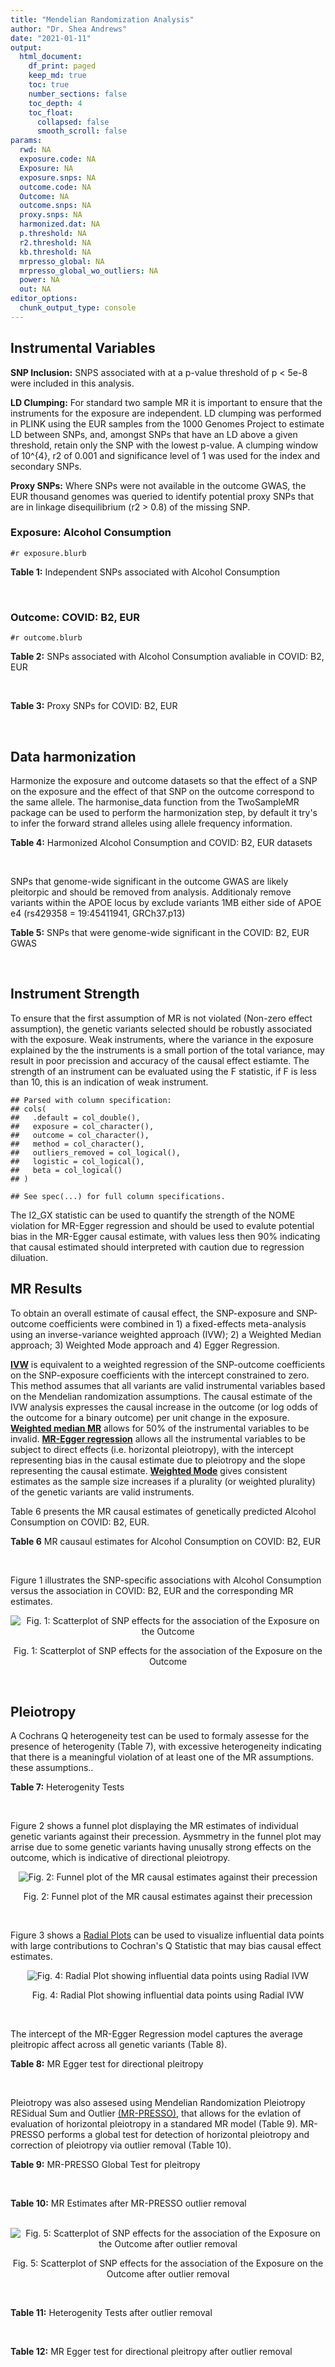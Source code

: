 ```yaml
---
title: "Mendelian Randomization Analysis"
author: "Dr. Shea Andrews"
date: "2021-01-11"
output:
  html_document:
    df_print: paged
    keep_md: true
    toc: true
    number_sections: false
    toc_depth: 4
    toc_float:
      collapsed: false
      smooth_scroll: false
params:
  rwd: NA
  exposure.code: NA
  Exposure: NA
  exposure.snps: NA
  outcome.code: NA
  Outcome: NA
  outcome.snps: NA
  proxy.snps: NA
  harmonized.dat: NA
  p.threshold: NA
  r2.threshold: NA
  kb.threshold: NA
  mrpresso_global: NA
  mrpresso_global_wo_outliers: NA
  power: NA
  out: NA
editor_options:
  chunk_output_type: console
---
```







## Instrumental Variables
**SNP Inclusion:** SNPS associated with at a p-value threshold of p < 5e-8 were included in this analysis.
<br>

**LD Clumping:** For standard two sample MR it is important to ensure that the instruments for the exposure are independent. LD clumping was performed in PLINK using the EUR samples from the 1000 Genomes Project to estimate LD between SNPs, and, amongst SNPs that have an LD above a given threshold, retain only the SNP with the lowest p-value. A clumping window of 10^{4}, r2 of 0.001 and significance level of 1 was used for the index and secondary SNPs.
<br>

**Proxy SNPs:** Where SNPs were not available in the outcome GWAS, the EUR thousand genomes was queried to identify potential proxy SNPs that are in linkage disequilibrium (r2 > 0.8) of the missing SNP.
<br>

### Exposure: Alcohol Consumption
`#r exposure.blurb`
<br>

**Table 1:** Independent SNPs associated with Alcohol Consumption
<div data-pagedtable="false">
  <script data-pagedtable-source type="application/json">
{"columns":[{"label":["SNP"],"name":[1],"type":["chr"],"align":["left"]},{"label":["CHROM"],"name":[2],"type":["dbl"],"align":["right"]},{"label":["POS"],"name":[3],"type":["dbl"],"align":["right"]},{"label":["REF"],"name":[4],"type":["chr"],"align":["left"]},{"label":["ALT"],"name":[5],"type":["chr"],"align":["left"]},{"label":["AF"],"name":[6],"type":["dbl"],"align":["right"]},{"label":["BETA"],"name":[7],"type":["dbl"],"align":["right"]},{"label":["SE"],"name":[8],"type":["dbl"],"align":["right"]},{"label":["Z"],"name":[9],"type":["dbl"],"align":["right"]},{"label":["P"],"name":[10],"type":["dbl"],"align":["right"]},{"label":["N"],"name":[11],"type":["dbl"],"align":["right"]},{"label":["TRAIT"],"name":[12],"type":["chr"],"align":["left"]}],"data":[{"1":"rs10753661","2":"1","3":"165119792","4":"G","5":"A","6":"0.7020","7":"-0.0113","8":"0.00209","9":"-5.406699","10":"4.24e-08","11":"537349","12":"drnkwk"},{"1":"rs28680958","2":"1","3":"173848808","4":"G","5":"A","6":"0.2300","7":"-0.0136","8":"0.00237","9":"-5.738397","10":"9.78e-09","11":"537349","12":"drnkwk"},{"1":"rs1260326","2":"2","3":"27730940","4":"T","5":"C","6":"0.5950","7":"0.0233","8":"0.00196","9":"11.887755","10":"3.33e-33","11":"537349","12":"drnkwk"},{"1":"rs62135521","2":"2","3":"44296002","4":"G","5":"T","6":"0.0378","7":"-0.0272","8":"0.00470","9":"-5.787234","10":"9.91e-09","11":"537349","12":"drnkwk"},{"1":"rs528301","2":"2","3":"45154908","4":"G","5":"A","6":"0.6050","7":"0.0156","8":"0.00195","9":"8.000000","10":"1.25e-15","11":"537349","12":"drnkwk"},{"1":"rs6739804","2":"2","3":"63269604","4":"T","5":"C","6":"0.6600","7":"-0.0129","8":"0.00208","9":"-6.201923","10":"4.72e-10","11":"537349","12":"drnkwk"},{"1":"rs4233567","2":"2","3":"144272376","4":"C","5":"T","6":"0.3400","7":"-0.0130","8":"0.00208","9":"-6.250000","10":"3.83e-10","11":"537349","12":"drnkwk"},{"1":"rs28732378","2":"3","3":"85403892","4":"A","5":"G","6":"0.7290","7":"-0.0163","8":"0.00217","9":"-7.511521","10":"2.24e-14","11":"537349","12":"drnkwk"},{"1":"rs28712821","2":"4","3":"39413780","4":"G","5":"A","6":"0.5940","7":"0.0284","8":"0.00199","9":"14.271357","10":"1.10e-46","11":"537349","12":"drnkwk"},{"1":"rs16854020","2":"4","3":"42117559","4":"G","5":"A","6":"0.1270","7":"0.0180","8":"0.00289","9":"6.228374","10":"4.82e-10","11":"537349","12":"drnkwk"},{"1":"rs1229984","2":"4","3":"100239319","4":"T","5":"C","6":"0.9530","7":"0.2090","8":"0.00673","9":"31.054978","10":"1.60e-203","11":"537349","12":"drnkwk"},{"1":"rs78234152","2":"4","3":"100279889","4":"G","5":"A","6":"0.0986","7":"0.0275","8":"0.00306","9":"8.986928","10":"2.18e-19","11":"537349","12":"drnkwk"},{"1":"rs13107325","2":"4","3":"103188709","4":"C","5":"T","6":"0.0654","7":"-0.0369","8":"0.00395","9":"-9.341772","10":"1.23e-20","11":"537349","12":"drnkwk"},{"1":"rs331939","2":"4","3":"143654889","4":"G","5":"A","6":"0.3390","7":"-0.0118","8":"0.00202","9":"-5.841584","10":"4.50e-09","11":"537349","12":"drnkwk"},{"1":"rs4916723","2":"5","3":"87854395","4":"A","5":"C","6":"0.4040","7":"-0.0115","8":"0.00199","9":"-5.778894","10":"8.07e-09","11":"537349","12":"drnkwk"},{"1":"rs55872084","2":"5","3":"155902003","4":"G","5":"T","6":"0.2180","7":"0.0129","8":"0.00228","9":"5.657895","10":"1.98e-08","11":"537349","12":"drnkwk"},{"1":"rs10085696","2":"7","3":"69783020","4":"A","5":"G","6":"0.2010","7":"-0.0160","8":"0.00249","9":"-6.425703","10":"1.24e-10","11":"537349","12":"drnkwk"},{"1":"rs2299409","2":"7","3":"103812171","4":"G","5":"A","6":"0.4930","7":"-0.0104","8":"0.00192","9":"-5.416667","10":"4.80e-08","11":"537349","12":"drnkwk"},{"1":"rs6951574","2":"7","3":"153489744","4":"T","5":"C","6":"0.4590","7":"0.0135","8":"0.00205","9":"6.585366","10":"4.44e-11","11":"537349","12":"drnkwk"},{"1":"rs28601761","2":"8","3":"126500031","4":"C","5":"G","6":"0.4050","7":"0.0116","8":"0.00201","9":"5.771144","10":"7.60e-09","11":"537349","12":"drnkwk"},{"1":"rs55932213","2":"9","3":"108755622","4":"A","5":"G","6":"0.7010","7":"0.0129","8":"0.00230","9":"5.608696","10":"1.80e-08","11":"537349","12":"drnkwk"},{"1":"rs2049045","2":"11","3":"27694241","4":"G","5":"C","6":"0.1890","7":"-0.0137","8":"0.00251","9":"-5.458167","10":"3.97e-08","11":"537349","12":"drnkwk"},{"1":"rs4752999","2":"11","3":"47428565","4":"C","5":"T","6":"0.3210","7":"-0.0145","8":"0.00207","9":"-7.004831","10":"2.03e-12","11":"537349","12":"drnkwk"},{"1":"rs4309187","2":"11","3":"113412443","4":"A","5":"C","6":"0.6970","7":"0.0149","8":"0.00210","9":"7.095238","10":"1.37e-12","11":"537349","12":"drnkwk"},{"1":"rs17542254","2":"11","3":"113655696","4":"A","5":"G","6":"0.2510","7":"0.0131","8":"0.00214","9":"6.121495","10":"8.96e-10","11":"537349","12":"drnkwk"},{"1":"rs1387766","2":"12","3":"92081800","4":"G","5":"A","6":"0.6220","7":"-0.0108","8":"0.00198","9":"-5.454545","10":"4.79e-08","11":"537349","12":"drnkwk"},{"1":"rs34704785","2":"13","3":"68117681","4":"C","5":"T","6":"0.4120","7":"-0.0114","8":"0.00214","9":"-5.327103","10":"4.52e-08","11":"537349","12":"drnkwk"},{"1":"rs1123285","2":"14","3":"57274519","4":"C","5":"G","6":"0.3390","7":"-0.0127","8":"0.00208","9":"-6.105769","10":"1.36e-09","11":"537349","12":"drnkwk"},{"1":"rs28929474","2":"14","3":"94844947","4":"C","5":"T","6":"0.0154","7":"-0.0477","8":"0.00719","9":"-6.634214","10":"2.39e-11","11":"537349","12":"drnkwk"},{"1":"rs153106","2":"16","3":"28526897","4":"T","5":"C","6":"0.4090","7":"-0.0137","8":"0.00196","9":"-6.989796","10":"3.63e-12","11":"537349","12":"drnkwk"},{"1":"rs79616692","2":"16","3":"72338507","4":"G","5":"C","6":"0.1100","7":"0.0190","8":"0.00315","9":"6.031746","10":"2.38e-09","11":"537349","12":"drnkwk"},{"1":"rs11860773","2":"16","3":"73912503","4":"T","5":"C","6":"0.1760","7":"-0.0155","8":"0.00251","9":"-6.175299","10":"8.35e-10","11":"537349","12":"drnkwk"},{"1":"rs13332432","2":"16","3":"85721809","4":"C","5":"G","6":"0.2960","7":"0.0142","8":"0.00219","9":"6.484018","10":"5.94e-11","11":"537349","12":"drnkwk"},{"1":"rs34121753","2":"17","3":"7733833","4":"A","5":"G","6":"0.5320","7":"0.0112","8":"0.00199","9":"5.628141","10":"1.39e-08","11":"537349","12":"drnkwk"},{"1":"rs76640332","2":"17","3":"44189858","4":"G","5":"A","6":"0.2040","7":"-0.0219","8":"0.00250","9":"-8.760000","10":"1.47e-18","11":"537349","12":"drnkwk"},{"1":"rs838145","2":"19","3":"49248730","4":"G","5":"A","6":"0.5840","7":"-0.0161","8":"0.00198","9":"-8.131313","10":"3.87e-16","11":"537349","12":"drnkwk"},{"1":"rs6106989","2":"20","3":"25027630","4":"G","5":"A","6":"0.6280","7":"0.0113","8":"0.00204","9":"5.539216","10":"3.81e-08","11":"537349","12":"drnkwk"}],"options":{"columns":{"min":{},"max":[10]},"rows":{"min":[10],"max":[10]},"pages":{}}}
  </script>
</div>
<br>

### Outcome: COVID: B2, EUR
`#r outcome.blurb`
<br>

**Table 2:** SNPs associated with Alcohol Consumption avaliable in COVID: B2, EUR
<div data-pagedtable="false">
  <script data-pagedtable-source type="application/json">
{"columns":[{"label":["SNP"],"name":[1],"type":["chr"],"align":["left"]},{"label":["CHROM"],"name":[2],"type":["dbl"],"align":["right"]},{"label":["POS"],"name":[3],"type":["dbl"],"align":["right"]},{"label":["REF"],"name":[4],"type":["chr"],"align":["left"]},{"label":["ALT"],"name":[5],"type":["chr"],"align":["left"]},{"label":["AF"],"name":[6],"type":["dbl"],"align":["right"]},{"label":["BETA"],"name":[7],"type":["dbl"],"align":["right"]},{"label":["SE"],"name":[8],"type":["dbl"],"align":["right"]},{"label":["Z"],"name":[9],"type":["dbl"],"align":["right"]},{"label":["P"],"name":[10],"type":["dbl"],"align":["right"]},{"label":["N"],"name":[11],"type":["dbl"],"align":["right"]},{"label":["TRAIT"],"name":[12],"type":["chr"],"align":["left"]}],"data":[{"1":"rs10753661","2":"1","3":"165119792","4":"G","5":"A","6":"0.68380","7":"0.01952100","8":"0.018840","9":"1.036146497","10":"3.002e-01","11":"1887658","12":"COVID_B2__EUR"},{"1":"rs28680958","2":"1","3":"173848808","4":"G","5":"A","6":"0.20830","7":"-0.02005700","8":"0.021218","9":"-0.945282307","10":"3.445e-01","11":"1887037","12":"COVID_B2__EUR"},{"1":"rs1260326","2":"2","3":"27730940","4":"T","5":"C","6":"0.60860","7":"0.01980800","8":"0.017788","9":"1.113559703","10":"2.655e-01","11":"1887045","12":"COVID_B2__EUR"},{"1":"rs62135521","2":"2","3":"44296002","4":"G","5":"T","6":"0.04583","7":"-0.05451300","8":"0.044272","9":"-1.231320022","10":"2.182e-01","11":"1690616","12":"COVID_B2__EUR"},{"1":"rs528301","2":"2","3":"45154908","4":"G","5":"A","6":"0.58860","7":"-0.00885590","8":"0.019511","9":"-0.453892676","10":"6.499e-01","11":"1860008","12":"COVID_B2__EUR"},{"1":"rs6739804","2":"2","3":"63269604","4":"T","5":"C","6":"0.67270","7":"-0.00709850","8":"0.020355","9":"-0.348734955","10":"7.273e-01","11":"1877602","12":"COVID_B2__EUR"},{"1":"rs4233567","2":"2","3":"144272376","4":"C","5":"T","6":"0.34310","7":"-0.01210900","8":"0.020707","9":"-0.584778094","10":"5.587e-01","11":"1876981","12":"COVID_B2__EUR"},{"1":"rs28732378","2":"3","3":"85403892","4":"A","5":"G","6":"0.73870","7":"0.00294300","8":"0.019519","9":"0.150776167","10":"8.802e-01","11":"1887658","12":"COVID_B2__EUR"},{"1":"rs28712821","2":"4","3":"39413780","4":"G","5":"A","6":"0.60420","7":"-0.01445900","8":"0.019521","9":"-0.740689514","10":"4.589e-01","11":"1877602","12":"COVID_B2__EUR"},{"1":"rs16854020","2":"4","3":"42117559","4":"G","5":"A","6":"0.12050","7":"0.00190150","8":"0.026066","9":"0.072949436","10":"9.418e-01","11":"1887658","12":"COVID_B2__EUR"},{"1":"rs1229984","2":"4","3":"100239319","4":"T","5":"C","6":"0.96570","7":"0.03166600","8":"0.049024","9":"0.645928525","10":"5.183e-01","11":"1852656","12":"COVID_B2__EUR"},{"1":"rs78234152","2":"4","3":"100279889","4":"G","5":"A","6":"0.12160","7":"0.03415100","8":"0.029421","9":"1.160769518","10":"2.457e-01","11":"1887658","12":"COVID_B2__EUR"},{"1":"rs13107325","2":"4","3":"103188709","4":"C","5":"T","6":"0.06603","7":"0.07802400","8":"0.032384","9":"2.409337945","10":"1.598e-02","11":"1613247","12":"COVID_B2__EUR"},{"1":"rs331939","2":"4","3":"143654889","4":"G","5":"A","6":"0.34080","7":"0.02575800","8":"0.018145","9":"1.419564618","10":"1.557e-01","11":"1887658","12":"COVID_B2__EUR"},{"1":"rs4916723","2":"5","3":"87854395","4":"A","5":"C","6":"0.42590","7":"-0.01896400","8":"0.020678","9":"-0.917109972","10":"3.591e-01","11":"1599954","12":"COVID_B2__EUR"},{"1":"rs55872084","2":"5","3":"155902003","4":"G","5":"T","6":"0.21880","7":"-0.04633500","8":"0.023198","9":"-1.997370463","10":"4.578e-02","11":"1876981","12":"COVID_B2__EUR"},{"1":"rs10085696","2":"7","3":"69783020","4":"A","5":"G","6":"0.18520","7":"0.00571900","8":"0.022062","9":"0.259224005","10":"7.955e-01","11":"1887658","12":"COVID_B2__EUR"},{"1":"rs2299409","2":"7","3":"103812171","4":"G","5":"A","6":"0.52400","7":"0.00294730","8":"0.017632","9":"0.167156307","10":"8.673e-01","11":"1887037","12":"COVID_B2__EUR"},{"1":"rs28601761","2":"8","3":"126500031","4":"C","5":"G","6":"0.42560","7":"0.00881730","8":"0.019378","9":"0.455015998","10":"6.491e-01","11":"1877602","12":"COVID_B2__EUR"},{"1":"rs55932213","2":"9","3":"108755622","4":"A","5":"G","6":"0.73750","7":"-0.01135000","8":"0.022445","9":"-0.505680552","10":"6.131e-01","11":"1874365","12":"COVID_B2__EUR"},{"1":"rs2049045","2":"11","3":"27694241","4":"G","5":"C","6":"0.17270","7":"-0.02961000","8":"0.024598","9":"-1.203756403","10":"2.287e-01","11":"1877602","12":"COVID_B2__EUR"},{"1":"rs4752999","2":"11","3":"47428565","4":"C","5":"T","6":"0.33000","7":"-0.01908800","8":"0.019078","9":"-1.000524164","10":"3.171e-01","11":"1885042","12":"COVID_B2__EUR"},{"1":"rs4309187","2":"11","3":"113412443","4":"A","5":"C","6":"0.70420","7":"-0.00976860","8":"0.020523","9":"-0.475983043","10":"6.341e-01","11":"1876981","12":"COVID_B2__EUR"},{"1":"rs17542254","2":"11","3":"113655696","4":"A","5":"G","6":"0.26810","7":"0.00737810","8":"0.019667","9":"0.375151269","10":"7.076e-01","11":"1887658","12":"COVID_B2__EUR"},{"1":"rs1387766","2":"12","3":"92081800","4":"G","5":"A","6":"0.62010","7":"-0.00303100","8":"0.017945","9":"-0.168904987","10":"8.659e-01","11":"1887658","12":"COVID_B2__EUR"},{"1":"rs34704785","2":"13","3":"68117681","4":"C","5":"T","6":"0.44830","7":"-0.02092600","8":"0.021356","9":"-0.979865143","10":"3.271e-01","11":"1599954","12":"COVID_B2__EUR"},{"1":"rs1123285","2":"14","3":"57274519","4":"C","5":"G","6":"0.33270","7":"0.05520400","8":"0.021416","9":"2.577698917","10":"9.945e-03","11":"1599341","12":"COVID_B2__EUR"},{"1":"rs28929474","2":"14","3":"94844947","4":"C","5":"T","6":"0.01764","7":"0.00063426","8":"0.072892","9":"0.008701366","10":"9.931e-01","11":"1880628","12":"COVID_B2__EUR"},{"1":"rs153106","2":"16","3":"28526897","4":"T","5":"C","6":"0.42930","7":"-0.00916930","8":"0.018129","9":"-0.505780793","10":"6.130e-01","11":"1884443","12":"COVID_B2__EUR"},{"1":"rs79616692","2":"16","3":"72338507","4":"G","5":"C","6":"0.10770","7":"0.00577670","8":"0.030698","9":"0.188178383","10":"8.507e-01","11":"1860008","12":"COVID_B2__EUR"},{"1":"rs11860773","2":"16","3":"73912503","4":"T","5":"C","6":"0.18870","7":"0.00751310","8":"0.025141","9":"0.298838551","10":"7.651e-01","11":"1876981","12":"COVID_B2__EUR"},{"1":"rs13332432","2":"16","3":"85721809","4":"C","5":"G","6":"0.28210","7":"-0.00303840","8":"0.021728","9":"-0.139837997","10":"8.888e-01","11":"1859387","12":"COVID_B2__EUR"},{"1":"rs34121753","2":"17","3":"7733833","4":"A","5":"G","6":"0.55990","7":"0.02814200","8":"0.020205","9":"1.392823559","10":"1.637e-01","11":"1876981","12":"COVID_B2__EUR"},{"1":"rs76640332","2":"17","3":"44189858","4":"G","5":"A","6":"0.18810","7":"-0.10828000","8":"0.024344","9":"-4.447913244","10":"8.669e-06","11":"1857392","12":"COVID_B2__EUR"},{"1":"rs838145","2":"19","3":"49248730","4":"G","5":"A","6":"0.57620","7":"0.05548500","8":"0.020162","9":"2.751959131","10":"5.924e-03","11":"1874986","12":"COVID_B2__EUR"},{"1":"rs6106989","2":"20","3":"25027630","4":"G","5":"A","6":"0.62210","7":"0.00569900","8":"0.021029","9":"0.271006705","10":"7.864e-01","11":"1856771","12":"COVID_B2__EUR"},{"1":"rs6951574","2":"NA","3":"NA","4":"NA","5":"NA","6":"NA","7":"NA","8":"NA","9":"NA","10":"NA","11":"NA","12":"NA"}],"options":{"columns":{"min":{},"max":[10]},"rows":{"min":[10],"max":[10]},"pages":{}}}
  </script>
</div>
<br>

**Table 3:** Proxy SNPs for COVID: B2, EUR
<div data-pagedtable="false">
  <script data-pagedtable-source type="application/json">
{"columns":[{"label":["target_snp"],"name":[1],"type":["chr"],"align":["left"]},{"label":["proxy_snp"],"name":[2],"type":["chr"],"align":["left"]},{"label":["ld.r2"],"name":[3],"type":["dbl"],"align":["right"]},{"label":["Dprime"],"name":[4],"type":["dbl"],"align":["right"]},{"label":["PHASE"],"name":[5],"type":["chr"],"align":["left"]},{"label":["X12"],"name":[6],"type":["lgl"],"align":["right"]},{"label":["CHROM"],"name":[7],"type":["dbl"],"align":["right"]},{"label":["POS"],"name":[8],"type":["dbl"],"align":["right"]},{"label":["REF.proxy"],"name":[9],"type":["chr"],"align":["left"]},{"label":["ALT.proxy"],"name":[10],"type":["chr"],"align":["left"]},{"label":["AF"],"name":[11],"type":["dbl"],"align":["right"]},{"label":["BETA"],"name":[12],"type":["dbl"],"align":["right"]},{"label":["SE"],"name":[13],"type":["dbl"],"align":["right"]},{"label":["Z"],"name":[14],"type":["dbl"],"align":["right"]},{"label":["P"],"name":[15],"type":["dbl"],"align":["right"]},{"label":["N"],"name":[16],"type":["dbl"],"align":["right"]},{"label":["TRAIT"],"name":[17],"type":["chr"],"align":["left"]},{"label":["ref"],"name":[18],"type":["chr"],"align":["left"]},{"label":["ref.proxy"],"name":[19],"type":["chr"],"align":["left"]},{"label":["alt"],"name":[20],"type":["lgl"],"align":["right"]},{"label":["alt.proxy"],"name":[21],"type":["chr"],"align":["left"]},{"label":["ALT"],"name":[22],"type":["chr"],"align":["left"]},{"label":["REF"],"name":[23],"type":["lgl"],"align":["right"]},{"label":["proxy.outcome"],"name":[24],"type":["lgl"],"align":["right"]}],"data":[{"1":"rs6951574","2":"rs2622238","3":"0.945407","4":"1","5":"CG/TA","6":"NA","7":"7","8":"153488760","9":"A","10":"G","11":"0.4586","12":"-0.0015271","13":"0.021619","14":"-0.07063694","15":"0.9437","16":"1674721","17":"COVID_B2__EUR","18":"C","19":"G","20":"TRUE","21":"A","22":"C","23":"TRUE","24":"TRUE"}],"options":{"columns":{"min":{},"max":[10]},"rows":{"min":[10],"max":[10]},"pages":{}}}
  </script>
</div>
<br>

## Data harmonization
Harmonize the exposure and outcome datasets so that the effect of a SNP on the exposure and the effect of that SNP on the outcome correspond to the same allele. The harmonise_data function from the TwoSampleMR package can be used to perform the harmonization step, by default it try's to infer the forward strand alleles using allele frequency information.
<br>

**Table 4:** Harmonized Alcohol Consumption and COVID: B2, EUR datasets
<div data-pagedtable="false">
  <script data-pagedtable-source type="application/json">
{"columns":[{"label":["SNP"],"name":[1],"type":["chr"],"align":["left"]},{"label":["effect_allele.exposure"],"name":[2],"type":["chr"],"align":["left"]},{"label":["other_allele.exposure"],"name":[3],"type":["chr"],"align":["left"]},{"label":["effect_allele.outcome"],"name":[4],"type":["chr"],"align":["left"]},{"label":["other_allele.outcome"],"name":[5],"type":["chr"],"align":["left"]},{"label":["beta.exposure"],"name":[6],"type":["dbl"],"align":["right"]},{"label":["beta.outcome"],"name":[7],"type":["dbl"],"align":["right"]},{"label":["eaf.exposure"],"name":[8],"type":["dbl"],"align":["right"]},{"label":["eaf.outcome"],"name":[9],"type":["dbl"],"align":["right"]},{"label":["remove"],"name":[10],"type":["lgl"],"align":["right"]},{"label":["palindromic"],"name":[11],"type":["lgl"],"align":["right"]},{"label":["ambiguous"],"name":[12],"type":["lgl"],"align":["right"]},{"label":["id.outcome"],"name":[13],"type":["chr"],"align":["left"]},{"label":["chr.outcome"],"name":[14],"type":["dbl"],"align":["right"]},{"label":["pos.outcome"],"name":[15],"type":["dbl"],"align":["right"]},{"label":["se.outcome"],"name":[16],"type":["dbl"],"align":["right"]},{"label":["z.outcome"],"name":[17],"type":["dbl"],"align":["right"]},{"label":["pval.outcome"],"name":[18],"type":["dbl"],"align":["right"]},{"label":["samplesize.outcome"],"name":[19],"type":["dbl"],"align":["right"]},{"label":["outcome"],"name":[20],"type":["chr"],"align":["left"]},{"label":["mr_keep.outcome"],"name":[21],"type":["lgl"],"align":["right"]},{"label":["pval_origin.outcome"],"name":[22],"type":["chr"],"align":["left"]},{"label":["chr.exposure"],"name":[23],"type":["dbl"],"align":["right"]},{"label":["pos.exposure"],"name":[24],"type":["dbl"],"align":["right"]},{"label":["se.exposure"],"name":[25],"type":["dbl"],"align":["right"]},{"label":["z.exposure"],"name":[26],"type":["dbl"],"align":["right"]},{"label":["pval.exposure"],"name":[27],"type":["dbl"],"align":["right"]},{"label":["samplesize.exposure"],"name":[28],"type":["dbl"],"align":["right"]},{"label":["exposure"],"name":[29],"type":["chr"],"align":["left"]},{"label":["mr_keep.exposure"],"name":[30],"type":["lgl"],"align":["right"]},{"label":["pval_origin.exposure"],"name":[31],"type":["chr"],"align":["left"]},{"label":["id.exposure"],"name":[32],"type":["chr"],"align":["left"]},{"label":["action"],"name":[33],"type":["dbl"],"align":["right"]},{"label":["mr_keep"],"name":[34],"type":["lgl"],"align":["right"]},{"label":["pt"],"name":[35],"type":["dbl"],"align":["right"]},{"label":["pleitropy_keep"],"name":[36],"type":["lgl"],"align":["right"]},{"label":["mrpresso_RSSobs"],"name":[37],"type":["dbl"],"align":["right"]},{"label":["mrpresso_pval"],"name":[38],"type":["chr"],"align":["left"]},{"label":["mrpresso_keep"],"name":[39],"type":["lgl"],"align":["right"]}],"data":[{"1":"rs10085696","2":"G","3":"A","4":"G","5":"A","6":"-0.0160","7":"0.00571900","8":"0.2010","9":"0.18520","10":"FALSE","11":"FALSE","12":"FALSE","13":"O6VV7E","14":"7","15":"69783020","16":"0.022062","17":"0.259224005","18":"7.955e-01","19":"1887658","20":"covidhgi2020B2v5alleur","21":"TRUE","22":"reported","23":"7","24":"69783020","25":"0.00249","26":"-6.425703","27":"1.24e-10","28":"537349","29":"Liu2019drnkwk","30":"TRUE","31":"reported","32":"0huMor","33":"2","34":"TRUE","35":"5e-08","36":"TRUE","37":"5.397491e-05","38":"1","39":"TRUE"},{"1":"rs10753661","2":"A","3":"G","4":"A","5":"G","6":"-0.0113","7":"0.01952100","8":"0.7020","9":"0.68380","10":"FALSE","11":"FALSE","12":"FALSE","13":"O6VV7E","14":"1","15":"165119792","16":"0.018840","17":"1.036146497","18":"3.002e-01","19":"1887658","20":"covidhgi2020B2v5alleur","21":"TRUE","22":"reported","23":"1","24":"165119792","25":"0.00209","26":"-5.406699","27":"4.24e-08","28":"537349","29":"Liu2019drnkwk","30":"TRUE","31":"reported","32":"0huMor","33":"2","34":"TRUE","35":"5e-08","36":"TRUE","37":"4.325067e-04","38":"1","39":"TRUE"},{"1":"rs1123285","2":"G","3":"C","4":"G","5":"C","6":"-0.0127","7":"0.05520400","8":"0.3390","9":"0.33270","10":"FALSE","11":"TRUE","12":"FALSE","13":"O6VV7E","14":"14","15":"57274519","16":"0.021416","17":"2.577698917","18":"9.945e-03","19":"1599341","20":"covidhgi2020B2v5alleur","21":"TRUE","22":"reported","23":"14","24":"57274519","25":"0.00208","26":"-6.105769","27":"1.36e-09","28":"537349","29":"Liu2019drnkwk","30":"TRUE","31":"reported","32":"0huMor","33":"2","34":"TRUE","35":"5e-08","36":"TRUE","37":"3.242884e-03","38":"0.198","39":"TRUE"},{"1":"rs11860773","2":"C","3":"T","4":"C","5":"T","6":"-0.0155","7":"0.00751310","8":"0.1760","9":"0.18870","10":"FALSE","11":"FALSE","12":"FALSE","13":"O6VV7E","14":"16","15":"73912503","16":"0.025141","17":"0.298838551","18":"7.651e-01","19":"1876981","20":"covidhgi2020B2v5alleur","21":"TRUE","22":"reported","23":"16","24":"73912503","25":"0.00251","26":"-6.175299","27":"8.35e-10","28":"537349","29":"Liu2019drnkwk","30":"TRUE","31":"reported","32":"0huMor","33":"2","34":"TRUE","35":"5e-08","36":"TRUE","37":"8.248751e-05","38":"1","39":"TRUE"},{"1":"rs1229984","2":"C","3":"T","4":"C","5":"T","6":"0.2090","7":"0.03166600","8":"0.9530","9":"0.96570","10":"FALSE","11":"FALSE","12":"FALSE","13":"O6VV7E","14":"4","15":"100239319","16":"0.049024","17":"0.645928525","18":"5.183e-01","19":"1852656","20":"covidhgi2020B2v5alleur","21":"TRUE","22":"reported","23":"4","24":"100239319","25":"0.00673","26":"31.054978","27":"1.00e-200","28":"537349","29":"Liu2019drnkwk","30":"TRUE","31":"reported","32":"0huMor","33":"2","34":"TRUE","35":"5e-08","36":"TRUE","37":"5.151219e-04","38":"1","39":"TRUE"},{"1":"rs1260326","2":"C","3":"T","4":"C","5":"T","6":"0.0233","7":"0.01980800","8":"0.5950","9":"0.60860","10":"FALSE","11":"FALSE","12":"FALSE","13":"O6VV7E","14":"2","15":"27730940","16":"0.017788","17":"1.113559703","18":"2.655e-01","19":"1887045","20":"covidhgi2020B2v5alleur","21":"TRUE","22":"reported","23":"2","24":"27730940","25":"0.00196","26":"11.887755","27":"3.33e-33","28":"537349","29":"Liu2019drnkwk","30":"TRUE","31":"reported","32":"0huMor","33":"2","34":"TRUE","35":"5e-08","36":"TRUE","37":"3.395331e-04","38":"1","39":"TRUE"},{"1":"rs13107325","2":"T","3":"C","4":"T","5":"C","6":"-0.0369","7":"0.07802400","8":"0.0654","9":"0.06603","10":"FALSE","11":"FALSE","12":"FALSE","13":"O6VV7E","14":"4","15":"103188709","16":"0.032384","17":"2.409337945","18":"1.598e-02","19":"1613247","20":"covidhgi2020B2v5alleur","21":"TRUE","22":"reported","23":"4","24":"103188709","25":"0.00395","26":"-9.341772","27":"1.23e-20","28":"537349","29":"Liu2019drnkwk","30":"TRUE","31":"reported","32":"0huMor","33":"2","34":"TRUE","35":"5e-08","36":"TRUE","37":"7.132274e-03","38":"0.3528","39":"TRUE"},{"1":"rs13332432","2":"G","3":"C","4":"G","5":"C","6":"0.0142","7":"-0.00303840","8":"0.2960","9":"0.28210","10":"FALSE","11":"TRUE","12":"FALSE","13":"O6VV7E","14":"16","15":"85721809","16":"0.021728","17":"-0.139837997","18":"8.888e-01","19":"1859387","20":"covidhgi2020B2v5alleur","21":"TRUE","22":"reported","23":"16","24":"85721809","25":"0.00219","26":"6.484018","27":"5.94e-11","28":"537349","29":"Liu2019drnkwk","30":"TRUE","31":"reported","32":"0huMor","33":"2","34":"TRUE","35":"5e-08","36":"TRUE","37":"1.973457e-05","38":"1","39":"TRUE"},{"1":"rs1387766","2":"A","3":"G","4":"A","5":"G","6":"-0.0108","7":"-0.00303100","8":"0.6220","9":"0.62010","10":"FALSE","11":"FALSE","12":"FALSE","13":"O6VV7E","14":"12","15":"92081800","16":"0.017945","17":"-0.168904987","18":"8.659e-01","19":"1887658","20":"covidhgi2020B2v5alleur","21":"TRUE","22":"reported","23":"12","24":"92081800","25":"0.00198","26":"-5.454545","27":"4.79e-08","28":"537349","29":"Liu2019drnkwk","30":"TRUE","31":"reported","32":"0huMor","33":"2","34":"TRUE","35":"5e-08","36":"TRUE","37":"4.084241e-06","38":"1","39":"TRUE"},{"1":"rs153106","2":"C","3":"T","4":"C","5":"T","6":"-0.0137","7":"-0.00916930","8":"0.4090","9":"0.42930","10":"FALSE","11":"FALSE","12":"FALSE","13":"O6VV7E","14":"16","15":"28526897","16":"0.018129","17":"-0.505780793","18":"6.130e-01","19":"1884443","20":"covidhgi2020B2v5alleur","21":"TRUE","22":"reported","23":"16","24":"28526897","25":"0.00196","26":"-6.989796","27":"3.63e-12","28":"537349","29":"Liu2019drnkwk","30":"TRUE","31":"reported","32":"0huMor","33":"2","34":"TRUE","35":"5e-08","36":"TRUE","37":"6.375139e-05","38":"1","39":"TRUE"},{"1":"rs16854020","2":"A","3":"G","4":"A","5":"G","6":"0.0180","7":"0.00190150","8":"0.1270","9":"0.12050","10":"FALSE","11":"FALSE","12":"FALSE","13":"O6VV7E","14":"4","15":"42117559","16":"0.026066","17":"0.072949436","18":"9.418e-01","19":"1887658","20":"covidhgi2020B2v5alleur","21":"TRUE","22":"reported","23":"4","24":"42117559","25":"0.00289","26":"6.228374","27":"4.82e-10","28":"537349","29":"Liu2019drnkwk","30":"TRUE","31":"reported","32":"0huMor","33":"2","34":"TRUE","35":"5e-08","36":"TRUE","37":"3.537103e-08","38":"1","39":"TRUE"},{"1":"rs17542254","2":"G","3":"A","4":"G","5":"A","6":"0.0131","7":"0.00737810","8":"0.2510","9":"0.26810","10":"FALSE","11":"FALSE","12":"FALSE","13":"O6VV7E","14":"11","15":"113655696","16":"0.019667","17":"0.375151269","18":"7.076e-01","19":"1887658","20":"covidhgi2020B2v5alleur","21":"TRUE","22":"reported","23":"11","24":"113655696","25":"0.00214","26":"6.121495","27":"8.96e-10","28":"537349","29":"Liu2019drnkwk","30":"TRUE","31":"reported","32":"0huMor","33":"2","34":"TRUE","35":"5e-08","36":"TRUE","37":"3.847025e-05","38":"1","39":"TRUE"},{"1":"rs2049045","2":"C","3":"G","4":"C","5":"G","6":"-0.0137","7":"-0.02961000","8":"0.1890","9":"0.17270","10":"FALSE","11":"TRUE","12":"FALSE","13":"O6VV7E","14":"11","15":"27694241","16":"0.024598","17":"-1.203756403","18":"2.287e-01","19":"1877602","20":"covidhgi2020B2v5alleur","21":"TRUE","22":"reported","23":"11","24":"27694241","25":"0.00251","26":"-5.458167","27":"3.97e-08","28":"537349","29":"Liu2019drnkwk","30":"TRUE","31":"reported","32":"0huMor","33":"2","34":"TRUE","35":"5e-08","36":"TRUE","37":"8.144823e-04","38":"1","39":"TRUE"},{"1":"rs2299409","2":"A","3":"G","4":"A","5":"G","6":"-0.0104","7":"0.00294730","8":"0.4930","9":"0.52400","10":"FALSE","11":"FALSE","12":"FALSE","13":"O6VV7E","14":"7","15":"103812171","16":"0.017632","17":"0.167156307","18":"8.673e-01","19":"1887037","20":"covidhgi2020B2v5alleur","21":"TRUE","22":"reported","23":"7","24":"103812171","25":"0.00192","26":"-5.416667","27":"4.80e-08","28":"537349","29":"Liu2019drnkwk","30":"TRUE","31":"reported","32":"0huMor","33":"2","34":"TRUE","35":"5e-08","36":"TRUE","37":"1.580364e-05","38":"1","39":"TRUE"},{"1":"rs28601761","2":"G","3":"C","4":"G","5":"C","6":"0.0116","7":"0.00881730","8":"0.4050","9":"0.42560","10":"FALSE","11":"TRUE","12":"TRUE","13":"O6VV7E","14":"8","15":"126500031","16":"0.019378","17":"0.455015998","18":"6.491e-01","19":"1877602","20":"covidhgi2020B2v5alleur","21":"TRUE","22":"reported","23":"8","24":"126500031","25":"0.00201","26":"5.771144","27":"7.60e-09","28":"537349","29":"Liu2019drnkwk","30":"TRUE","31":"reported","32":"0huMor","33":"2","34":"FALSE","35":"5e-08","36":"TRUE","37":"NA","38":"NA","39":"NA"},{"1":"rs28680958","2":"A","3":"G","4":"A","5":"G","6":"-0.0136","7":"-0.02005700","8":"0.2300","9":"0.20830","10":"FALSE","11":"FALSE","12":"FALSE","13":"O6VV7E","14":"1","15":"173848808","16":"0.021218","17":"-0.945282307","18":"3.445e-01","19":"1887037","20":"covidhgi2020B2v5alleur","21":"TRUE","22":"reported","23":"1","24":"173848808","25":"0.00237","26":"-5.738397","27":"9.78e-09","28":"537349","29":"Liu2019drnkwk","30":"TRUE","31":"reported","32":"0huMor","33":"2","34":"TRUE","35":"5e-08","36":"TRUE","37":"3.597667e-04","38":"1","39":"TRUE"},{"1":"rs28712821","2":"A","3":"G","4":"A","5":"G","6":"0.0284","7":"-0.01445900","8":"0.5940","9":"0.60420","10":"FALSE","11":"FALSE","12":"FALSE","13":"O6VV7E","14":"4","15":"39413780","16":"0.019521","17":"-0.740689514","18":"4.589e-01","19":"1877602","20":"covidhgi2020B2v5alleur","21":"TRUE","22":"reported","23":"4","24":"39413780","25":"0.00199","26":"14.271357","27":"1.10e-46","28":"537349","29":"Liu2019drnkwk","30":"TRUE","31":"reported","32":"0huMor","33":"2","34":"TRUE","35":"5e-08","36":"TRUE","37":"3.308152e-04","38":"1","39":"TRUE"},{"1":"rs28732378","2":"G","3":"A","4":"G","5":"A","6":"-0.0163","7":"0.00294300","8":"0.7290","9":"0.73870","10":"FALSE","11":"FALSE","12":"FALSE","13":"O6VV7E","14":"3","15":"85403892","16":"0.019519","17":"0.150776167","18":"8.802e-01","19":"1887658","20":"covidhgi2020B2v5alleur","21":"TRUE","22":"reported","23":"3","24":"85403892","25":"0.00217","26":"-7.511521","27":"2.24e-14","28":"537349","29":"Liu2019drnkwk","30":"TRUE","31":"reported","32":"0huMor","33":"2","34":"TRUE","35":"5e-08","36":"TRUE","37":"2.099101e-05","38":"1","39":"TRUE"},{"1":"rs28929474","2":"T","3":"C","4":"T","5":"C","6":"-0.0477","7":"0.00063426","8":"0.0154","9":"0.01764","10":"FALSE","11":"FALSE","12":"FALSE","13":"O6VV7E","14":"14","15":"94844947","16":"0.072892","17":"0.008701366","18":"9.931e-01","19":"1880628","20":"covidhgi2020B2v5alleur","21":"TRUE","22":"reported","23":"14","24":"94844947","25":"0.00719","26":"-6.634214","27":"2.39e-11","28":"537349","29":"Liu2019drnkwk","30":"TRUE","31":"reported","32":"0huMor","33":"2","34":"TRUE","35":"5e-08","36":"TRUE","37":"2.746539e-05","38":"1","39":"TRUE"},{"1":"rs331939","2":"A","3":"G","4":"A","5":"G","6":"-0.0118","7":"0.02575800","8":"0.3390","9":"0.34080","10":"FALSE","11":"FALSE","12":"FALSE","13":"O6VV7E","14":"4","15":"143654889","16":"0.018145","17":"1.419564618","18":"1.557e-01","19":"1887658","20":"covidhgi2020B2v5alleur","21":"TRUE","22":"reported","23":"4","24":"143654889","25":"0.00202","26":"-5.841584","27":"4.50e-09","28":"537349","29":"Liu2019drnkwk","30":"TRUE","31":"reported","32":"0huMor","33":"2","34":"TRUE","35":"5e-08","36":"TRUE","37":"7.391931e-04","38":"1","39":"TRUE"},{"1":"rs34121753","2":"G","3":"A","4":"G","5":"A","6":"0.0112","7":"0.02814200","8":"0.5320","9":"0.55990","10":"FALSE","11":"FALSE","12":"FALSE","13":"O6VV7E","14":"17","15":"7733833","16":"0.020205","17":"1.392823559","18":"1.637e-01","19":"1876981","20":"covidhgi2020B2v5alleur","21":"TRUE","22":"reported","23":"17","24":"7733833","25":"0.00199","26":"5.628141","27":"1.39e-08","28":"537349","29":"Liu2019drnkwk","30":"TRUE","31":"reported","32":"0huMor","33":"2","34":"TRUE","35":"5e-08","36":"TRUE","37":"7.451311e-04","38":"1","39":"TRUE"},{"1":"rs34704785","2":"T","3":"C","4":"T","5":"C","6":"-0.0114","7":"-0.02092600","8":"0.4120","9":"0.44830","10":"FALSE","11":"FALSE","12":"FALSE","13":"O6VV7E","14":"13","15":"68117681","16":"0.021356","17":"-0.979865143","18":"3.271e-01","19":"1599954","20":"covidhgi2020B2v5alleur","21":"TRUE","22":"reported","23":"13","24":"68117681","25":"0.00214","26":"-5.327103","27":"4.52e-08","28":"537349","29":"Liu2019drnkwk","30":"TRUE","31":"reported","32":"0huMor","33":"2","34":"TRUE","35":"5e-08","36":"TRUE","37":"3.996228e-04","38":"1","39":"TRUE"},{"1":"rs4233567","2":"T","3":"C","4":"T","5":"C","6":"-0.0130","7":"-0.01210900","8":"0.3400","9":"0.34310","10":"FALSE","11":"FALSE","12":"FALSE","13":"O6VV7E","14":"2","15":"144272376","16":"0.020707","17":"-0.584778094","18":"5.587e-01","19":"1876981","20":"covidhgi2020B2v5alleur","21":"TRUE","22":"reported","23":"2","24":"144272376","25":"0.00208","26":"-6.250000","27":"3.83e-10","28":"537349","29":"Liu2019drnkwk","30":"TRUE","31":"reported","32":"0huMor","33":"2","34":"TRUE","35":"5e-08","36":"TRUE","37":"1.206650e-04","38":"1","39":"TRUE"},{"1":"rs4309187","2":"C","3":"A","4":"C","5":"A","6":"0.0149","7":"-0.00976860","8":"0.6970","9":"0.70420","10":"FALSE","11":"FALSE","12":"FALSE","13":"O6VV7E","14":"11","15":"113412443","16":"0.020523","17":"-0.475983043","18":"6.341e-01","19":"1876981","20":"covidhgi2020B2v5alleur","21":"TRUE","22":"reported","23":"11","24":"113412443","25":"0.00210","26":"7.095238","27":"1.37e-12","28":"537349","29":"Liu2019drnkwk","30":"TRUE","31":"reported","32":"0huMor","33":"2","34":"TRUE","35":"5e-08","36":"TRUE","37":"1.287708e-04","38":"1","39":"TRUE"},{"1":"rs4752999","2":"T","3":"C","4":"T","5":"C","6":"-0.0145","7":"-0.01908800","8":"0.3210","9":"0.33000","10":"FALSE","11":"FALSE","12":"FALSE","13":"O6VV7E","14":"11","15":"47428565","16":"0.019078","17":"-1.000524164","18":"3.171e-01","19":"1885042","20":"covidhgi2020B2v5alleur","21":"TRUE","22":"reported","23":"11","24":"47428565","25":"0.00207","26":"-7.004831","27":"2.03e-12","28":"537349","29":"Liu2019drnkwk","30":"TRUE","31":"reported","32":"0huMor","33":"2","34":"TRUE","35":"5e-08","36":"TRUE","37":"3.233386e-04","38":"1","39":"TRUE"},{"1":"rs4916723","2":"C","3":"A","4":"C","5":"A","6":"-0.0115","7":"-0.01896400","8":"0.4040","9":"0.42590","10":"FALSE","11":"FALSE","12":"FALSE","13":"O6VV7E","14":"5","15":"87854395","16":"0.020678","17":"-0.917109972","18":"3.591e-01","19":"1599954","20":"covidhgi2020B2v5alleur","21":"TRUE","22":"reported","23":"5","24":"87854395","25":"0.00199","26":"-5.778894","27":"8.07e-09","28":"537349","29":"Liu2019drnkwk","30":"TRUE","31":"reported","32":"0huMor","33":"2","34":"TRUE","35":"5e-08","36":"TRUE","37":"3.245669e-04","38":"1","39":"TRUE"},{"1":"rs528301","2":"A","3":"G","4":"A","5":"G","6":"0.0156","7":"-0.00885590","8":"0.6050","9":"0.58860","10":"FALSE","11":"FALSE","12":"FALSE","13":"O6VV7E","14":"2","15":"45154908","16":"0.019511","17":"-0.453892676","18":"6.499e-01","19":"1860008","20":"covidhgi2020B2v5alleur","21":"TRUE","22":"reported","23":"2","24":"45154908","25":"0.00195","26":"8.000000","27":"1.25e-15","28":"537349","29":"Liu2019drnkwk","30":"TRUE","31":"reported","32":"0huMor","33":"2","34":"TRUE","35":"5e-08","36":"TRUE","37":"1.107025e-04","38":"1","39":"TRUE"},{"1":"rs55872084","2":"T","3":"G","4":"T","5":"G","6":"0.0129","7":"-0.04633500","8":"0.2180","9":"0.21880","10":"FALSE","11":"FALSE","12":"FALSE","13":"O6VV7E","14":"5","15":"155902003","16":"0.023198","17":"-1.997370463","18":"4.578e-02","19":"1876981","20":"covidhgi2020B2v5alleur","21":"TRUE","22":"reported","23":"5","24":"155902003","25":"0.00228","26":"5.657895","27":"1.98e-08","28":"537349","29":"Liu2019drnkwk","30":"TRUE","31":"reported","32":"0huMor","33":"2","34":"TRUE","35":"5e-08","36":"TRUE","37":"2.300011e-03","38":"1","39":"TRUE"},{"1":"rs55932213","2":"G","3":"A","4":"G","5":"A","6":"0.0129","7":"-0.01135000","8":"0.7010","9":"0.73750","10":"FALSE","11":"FALSE","12":"FALSE","13":"O6VV7E","14":"9","15":"108755622","16":"0.022445","17":"-0.505680552","18":"6.131e-01","19":"1874365","20":"covidhgi2020B2v5alleur","21":"TRUE","22":"reported","23":"9","24":"108755622","25":"0.00230","26":"5.608696","27":"1.80e-08","28":"537349","29":"Liu2019drnkwk","30":"TRUE","31":"reported","32":"0huMor","33":"2","34":"TRUE","35":"5e-08","36":"TRUE","37":"1.610608e-04","38":"1","39":"TRUE"},{"1":"rs6106989","2":"A","3":"G","4":"A","5":"G","6":"0.0113","7":"0.00569900","8":"0.6280","9":"0.62210","10":"FALSE","11":"FALSE","12":"FALSE","13":"O6VV7E","14":"20","15":"25027630","16":"0.021029","17":"0.271006705","18":"7.864e-01","19":"1856771","20":"covidhgi2020B2v5alleur","21":"TRUE","22":"reported","23":"20","24":"25027630","25":"0.00204","26":"5.539216","27":"3.81e-08","28":"537349","29":"Liu2019drnkwk","30":"TRUE","31":"reported","32":"0huMor","33":"2","34":"TRUE","35":"5e-08","36":"TRUE","37":"2.169288e-05","38":"1","39":"TRUE"},{"1":"rs62135521","2":"T","3":"G","4":"T","5":"G","6":"-0.0272","7":"-0.05451300","8":"0.0378","9":"0.04583","10":"FALSE","11":"FALSE","12":"FALSE","13":"O6VV7E","14":"2","15":"44296002","16":"0.044272","17":"-1.231320022","18":"2.182e-01","19":"1690616","20":"covidhgi2020B2v5alleur","21":"TRUE","22":"reported","23":"2","24":"44296002","25":"0.00470","26":"-5.787234","27":"9.91e-09","28":"537349","29":"Liu2019drnkwk","30":"TRUE","31":"reported","32":"0huMor","33":"2","34":"TRUE","35":"5e-08","36":"TRUE","37":"2.750568e-03","38":"1","39":"TRUE"},{"1":"rs6739804","2":"C","3":"T","4":"C","5":"T","6":"-0.0129","7":"-0.00709850","8":"0.6600","9":"0.67270","10":"FALSE","11":"FALSE","12":"FALSE","13":"O6VV7E","14":"2","15":"63269604","16":"0.020355","17":"-0.348734955","18":"7.273e-01","19":"1877602","20":"covidhgi2020B2v5alleur","21":"TRUE","22":"reported","23":"2","24":"63269604","25":"0.00208","26":"-6.201923","27":"4.72e-10","28":"537349","29":"Liu2019drnkwk","30":"TRUE","31":"reported","32":"0huMor","33":"2","34":"TRUE","35":"5e-08","36":"TRUE","37":"3.518979e-05","38":"1","39":"TRUE"},{"1":"rs6951574","2":"C","3":"T","4":"C","5":"T","6":"0.0135","7":"-0.00152710","8":"0.4590","9":"0.45860","10":"FALSE","11":"FALSE","12":"FALSE","13":"O6VV7E","14":"7","15":"153488760","16":"0.021619","17":"-0.070636940","18":"9.437e-01","19":"1674721","20":"covidhgi2020B2v5alleur","21":"TRUE","22":"reported","23":"7","24":"153489744","25":"0.00205","26":"6.585366","27":"4.44e-11","28":"537349","29":"Liu2019drnkwk","30":"TRUE","31":"reported","32":"0huMor","33":"2","34":"TRUE","35":"5e-08","36":"TRUE","37":"8.084903e-06","38":"1","39":"TRUE"},{"1":"rs76640332","2":"A","3":"G","4":"A","5":"G","6":"-0.0219","7":"-0.10828000","8":"0.2040","9":"0.18810","10":"FALSE","11":"FALSE","12":"FALSE","13":"O6VV7E","14":"17","15":"44189858","16":"0.024344","17":"-4.447913244","18":"8.669e-06","19":"1857392","20":"covidhgi2020B2v5alleur","21":"TRUE","22":"reported","23":"17","24":"44189858","25":"0.00250","26":"-8.760000","27":"1.47e-18","28":"537349","29":"Liu2019drnkwk","30":"TRUE","31":"reported","32":"0huMor","33":"2","34":"TRUE","35":"5e-08","36":"TRUE","37":"1.177755e-02","38":"<0.0036","39":"FALSE"},{"1":"rs78234152","2":"A","3":"G","4":"A","5":"G","6":"0.0275","7":"0.03415100","8":"0.0986","9":"0.12160","10":"FALSE","11":"FALSE","12":"FALSE","13":"O6VV7E","14":"4","15":"100279889","16":"0.029421","17":"1.160769518","18":"2.457e-01","19":"1887658","20":"covidhgi2020B2v5alleur","21":"TRUE","22":"reported","23":"4","24":"100279889","25":"0.00306","26":"8.986928","27":"2.18e-19","28":"537349","29":"Liu2019drnkwk","30":"TRUE","31":"reported","32":"0huMor","33":"2","34":"TRUE","35":"5e-08","36":"TRUE","37":"1.041896e-03","38":"1","39":"TRUE"},{"1":"rs79616692","2":"C","3":"G","4":"C","5":"G","6":"0.0190","7":"0.00577670","8":"0.1100","9":"0.10770","10":"FALSE","11":"TRUE","12":"FALSE","13":"O6VV7E","14":"16","15":"72338507","16":"0.030698","17":"0.188178383","18":"8.507e-01","19":"1860008","20":"covidhgi2020B2v5alleur","21":"TRUE","22":"reported","23":"16","24":"72338507","25":"0.00315","26":"6.031746","27":"2.38e-09","28":"537349","29":"Liu2019drnkwk","30":"TRUE","31":"reported","32":"0huMor","33":"2","34":"TRUE","35":"5e-08","36":"TRUE","37":"1.605058e-05","38":"1","39":"TRUE"},{"1":"rs838145","2":"A","3":"G","4":"A","5":"G","6":"-0.0161","7":"0.05548500","8":"0.5840","9":"0.57620","10":"FALSE","11":"FALSE","12":"FALSE","13":"O6VV7E","14":"19","15":"49248730","16":"0.020162","17":"2.751959131","18":"5.924e-03","19":"1874986","20":"covidhgi2020B2v5alleur","21":"TRUE","22":"reported","23":"19","24":"49248730","25":"0.00198","26":"-8.131313","27":"3.87e-16","28":"537349","29":"Liu2019drnkwk","30":"TRUE","31":"reported","32":"0huMor","33":"2","34":"TRUE","35":"5e-08","36":"TRUE","37":"3.364199e-03","38":"0.1332","39":"TRUE"}],"options":{"columns":{"min":{},"max":[10]},"rows":{"min":[10],"max":[10]},"pages":{}}}
  </script>
</div>
<br>

SNPs that genome-wide significant in the outcome GWAS are likely pleitorpic and should be removed from analysis. Additionaly remove variants within the APOE locus by exclude variants 1MB either side of APOE e4 (rs429358 = 19:45411941, GRCh37.p13)
<br>


**Table 5:** SNPs that were genome-wide significant in the COVID: B2, EUR GWAS
<div data-pagedtable="false">
  <script data-pagedtable-source type="application/json">
{"columns":[{"label":["SNP"],"name":[1],"type":["chr"],"align":["left"]},{"label":["chr.outcome"],"name":[2],"type":["dbl"],"align":["right"]},{"label":["pos.outcome"],"name":[3],"type":["dbl"],"align":["right"]},{"label":["pval.exposure"],"name":[4],"type":["dbl"],"align":["right"]},{"label":["pval.outcome"],"name":[5],"type":["dbl"],"align":["right"]}],"data":[],"options":{"columns":{"min":{},"max":[10]},"rows":{"min":[10],"max":[10]},"pages":{}}}
  </script>
</div>
<br>


## Instrument Strength
To ensure that the first assumption of MR is not violated (Non-zero effect assumption), the genetic variants selected should be robustly associated with the exposure. Weak instruments, where the variance in the exposure explained by the the instruments is a small portion of the total variance, may result in poor precission and accuracy of the causal effect estiamte. The strength of an instrument can be evaluated using the F statistic, if F is less than 10, this is an indication of weak instrument.


```
## Parsed with column specification:
## cols(
##   .default = col_double(),
##   exposure = col_character(),
##   outcome = col_character(),
##   method = col_character(),
##   outliers_removed = col_logical(),
##   logistic = col_logical(),
##   beta = col_logical()
## )
```

```
## See spec(...) for full column specifications.
```

<div data-pagedtable="false">
  <script data-pagedtable-source type="application/json">
{"columns":[{"label":["outliers_removed"],"name":[1],"type":["lgl"],"align":["right"]},{"label":["pve.exposure"],"name":[2],"type":["dbl"],"align":["right"]},{"label":["F"],"name":[3],"type":["dbl"],"align":["right"]},{"label":["Alpha"],"name":[4],"type":["dbl"],"align":["right"]},{"label":["NCP"],"name":[5],"type":["dbl"],"align":["right"]},{"label":["Power"],"name":[6],"type":["dbl"],"align":["right"]}],"data":[{"1":"FALSE","2":"0.005056653","3":"75.8558","4":"0.05","5":"0.48512244","6":"0.10716071"},{"1":"TRUE","2":"0.004912866","3":"75.7937","4":"0.05","5":"0.08978071","6":"0.06034717"}],"options":{"columns":{"min":{},"max":[10]},"rows":{"min":[10],"max":[10]},"pages":{}}}
  </script>
</div>

The I2_GX statistic can be used to quantify the strength of the NOME violation for MR-Egger regression and should be used to evalute potential bias in the MR-Egger causal estimate, with values less then 90% indicating that causal estimated should interpreted with caution due to regression diluation.

<div data-pagedtable="false">
  <script data-pagedtable-source type="application/json">
{"columns":[{"label":["outliers_removed"],"name":[1],"type":["lgl"],"align":["right"]},{"label":["Isq_gx"],"name":[2],"type":["dbl"],"align":["right"]}],"data":[{"1":"FALSE","2":"0.9548438"},{"1":"TRUE","2":"NA"}],"options":{"columns":{"min":{},"max":[10]},"rows":{"min":[10],"max":[10]},"pages":{}}}
  </script>
</div>


##  MR Results
To obtain an overall estimate of causal effect, the SNP-exposure and SNP-outcome coefficients were combined in 1) a fixed-effects meta-analysis using an inverse-variance weighted approach (IVW); 2) a Weighted Median approach; 3) Weighted Mode approach and 4) Egger Regression.


[**IVW**](https://doi.org/10.1002/gepi.21758) is equivalent to a weighted regression of the SNP-outcome coefficients on the SNP-exposure coefficients with the intercept constrained to zero. This method assumes that all variants are valid instrumental variables based on the Mendelian randomization assumptions. The causal estimate of the IVW analysis expresses the causal increase in the outcome (or log odds of the outcome for a binary outcome) per unit change in the exposure. [**Weighted median MR**](https://doi.org/10.1002/gepi.21965) allows for 50% of the instrumental variables to be invalid. [**MR-Egger regression**](https://doi.org/10.1093/ije/dyw220) allows all the instrumental variables to be subject to direct effects (i.e. horizontal pleiotropy), with the intercept representing bias in the causal estimate due to pleiotropy and the slope representing the causal estimate. [**Weighted Mode**](https://doi.org/10.1093/ije/dyx102) gives consistent estimates as the sample size increases if a plurality (or weighted plurality) of the genetic variants are valid instruments.
<br>



Table 6 presents the MR causal estimates of genetically predicted Alcohol Consumption on COVID: B2, EUR.
<br>

**Table 6** MR causaul estimates for Alcohol Consumption on COVID: B2, EUR
<div data-pagedtable="false">
  <script data-pagedtable-source type="application/json">
{"columns":[{"label":["id.exposure"],"name":[1],"type":["chr"],"align":["left"]},{"label":["id.outcome"],"name":[2],"type":["chr"],"align":["left"]},{"label":["outcome"],"name":[3],"type":["fctr"],"align":["left"]},{"label":["exposure"],"name":[4],"type":["fctr"],"align":["left"]},{"label":["method"],"name":[5],"type":["fctr"],"align":["left"]},{"label":["nsnp"],"name":[6],"type":["int"],"align":["right"]},{"label":["b"],"name":[7],"type":["dbl"],"align":["right"]},{"label":["se"],"name":[8],"type":["dbl"],"align":["right"]},{"label":["pval"],"name":[9],"type":["dbl"],"align":["right"]}],"data":[{"1":"0huMor","2":"O6VV7E","3":"covidhgi2020B2v5alleur","4":"Liu2019drnkwk","5":"Inverse variance weighted (fixed effects)","6":"36","7":"0.09532275","8":"0.1629471","9":"0.5585530"},{"1":"0huMor","2":"O6VV7E","3":"covidhgi2020B2v5alleur","4":"Liu2019drnkwk","5":"Weighted median","6":"36","7":"0.14695207","8":"0.2361047","9":"0.5336774"},{"1":"0huMor","2":"O6VV7E","3":"covidhgi2020B2v5alleur","4":"Liu2019drnkwk","5":"Weighted mode","6":"36","7":"0.11919103","8":"0.2235576","9":"0.5972953"},{"1":"0huMor","2":"O6VV7E","3":"covidhgi2020B2v5alleur","4":"Liu2019drnkwk","5":"MR Egger","6":"36","7":"0.16072119","8":"0.3173901","9":"0.6158554"}],"options":{"columns":{"min":{},"max":[10]},"rows":{"min":[10],"max":[10]},"pages":{}}}
  </script>
</div>
<br>

Figure 1 illustrates the SNP-specific associations with Alcohol Consumption versus the association in COVID: B2, EUR and the corresponding MR estimates.
<br>

<div class="figure" style="text-align: center">
<img src="/sc/arion/projects/LOAD/shea/Projects/MRcovid/results/MRcovideur/Liu2019drnkwk/covidhgi2020B2v5alleur/Liu2019drnkwk_5e-8_covidhgi2020B2v5alleur_MR_Analaysis_files/figure-html/scatter_plot-1.png" alt="Fig. 1: Scatterplot of SNP effects for the association of the Exposure on the Outcome"  />
<p class="caption">Fig. 1: Scatterplot of SNP effects for the association of the Exposure on the Outcome</p>
</div>
<br>


## Pleiotropy
A Cochrans Q heterogeneity test can be used to formaly assesse for the presence of heterogenity (Table 7), with excessive heterogeneity indicating that there is a meaningful violation of at least one of the MR assumptions.
these assumptions..
<br>

**Table 7:** Heterogenity Tests
<div data-pagedtable="false">
  <script data-pagedtable-source type="application/json">
{"columns":[{"label":["id.exposure"],"name":[1],"type":["chr"],"align":["left"]},{"label":["id.outcome"],"name":[2],"type":["chr"],"align":["left"]},{"label":["outcome"],"name":[3],"type":["fctr"],"align":["left"]},{"label":["exposure"],"name":[4],"type":["fctr"],"align":["left"]},{"label":["method"],"name":[5],"type":["fctr"],"align":["left"]},{"label":["Q"],"name":[6],"type":["dbl"],"align":["right"]},{"label":["Q_df"],"name":[7],"type":["dbl"],"align":["right"]},{"label":["Q_pval"],"name":[8],"type":["dbl"],"align":["right"]}],"data":[{"1":"0huMor","2":"O6VV7E","3":"covidhgi2020B2v5alleur","4":"Liu2019drnkwk","5":"MR Egger","6":"60.47765","7":"34","8":"0.003437694"},{"1":"0huMor","2":"O6VV7E","3":"covidhgi2020B2v5alleur","4":"Liu2019drnkwk","5":"Inverse variance weighted","6":"60.61983","7":"35","8":"0.004598139"}],"options":{"columns":{"min":{},"max":[10]},"rows":{"min":[10],"max":[10]},"pages":{}}}
  </script>
</div>
<br>

Figure 2 shows a funnel plot displaying the MR estimates of individual genetic variants against their precession. Aysmmetry in the funnel plot may arrise due to some genetic variants having unusally strong effects on the outcome, which is indicative of directional pleiotropy.
<br>

<div class="figure" style="text-align: center">
<img src="/sc/arion/projects/LOAD/shea/Projects/MRcovid/results/MRcovideur/Liu2019drnkwk/covidhgi2020B2v5alleur/Liu2019drnkwk_5e-8_covidhgi2020B2v5alleur_MR_Analaysis_files/figure-html/funnel_plot-1.png" alt="Fig. 2: Funnel plot of the MR causal estimates against their precession"  />
<p class="caption">Fig. 2: Funnel plot of the MR causal estimates against their precession</p>
</div>
<br>

Figure 3 shows a [Radial Plots](https://github.com/WSpiller/RadialMR) can be used to visualize influential data points with large contributions to Cochran's Q Statistic that may bias causal effect estimates.



<div class="figure" style="text-align: center">
<img src="/sc/arion/projects/LOAD/shea/Projects/MRcovid/results/MRcovideur/Liu2019drnkwk/covidhgi2020B2v5alleur/Liu2019drnkwk_5e-8_covidhgi2020B2v5alleur_MR_Analaysis_files/figure-html/Radial_Plot-1.png" alt="Fig. 4: Radial Plot showing influential data points using Radial IVW"  />
<p class="caption">Fig. 4: Radial Plot showing influential data points using Radial IVW</p>
</div>
<br>

The intercept of the MR-Egger Regression model captures the average pleitropic affect across all genetic variants (Table 8).
<br>

**Table 8:** MR Egger test for directional pleitropy
<div data-pagedtable="false">
  <script data-pagedtable-source type="application/json">
{"columns":[{"label":["id.exposure"],"name":[1],"type":["chr"],"align":["left"]},{"label":["id.outcome"],"name":[2],"type":["chr"],"align":["left"]},{"label":["outcome"],"name":[3],"type":["fctr"],"align":["left"]},{"label":["exposure"],"name":[4],"type":["fctr"],"align":["left"]},{"label":["egger_intercept"],"name":[5],"type":["dbl"],"align":["right"]},{"label":["se"],"name":[6],"type":["dbl"],"align":["right"]},{"label":["pval"],"name":[7],"type":["dbl"],"align":["right"]}],"data":[{"1":"0huMor","2":"O6VV7E","3":"covidhgi2020B2v5alleur","4":"Liu2019drnkwk","5":"-0.00200223","6":"0.007081965","7":"0.7791038"}],"options":{"columns":{"min":{},"max":[10]},"rows":{"min":[10],"max":[10]},"pages":{}}}
  </script>
</div>
<br>

Pleiotropy was also assesed using Mendelian Randomization Pleiotropy RESidual Sum and Outlier [(MR-PRESSO)](https://doi.org/10.1038/s41588-018-0099-7), that allows for the evlation of evaluation of horizontal pleiotropy in a standared MR model (Table 9). MR-PRESSO performs a global test for detection of horizontal pleiotropy and correction of pleiotropy via outlier removal (Table 10).
<br>

**Table 9:** MR-PRESSO Global Test for pleitropy
<div data-pagedtable="false">
  <script data-pagedtable-source type="application/json">
{"columns":[{"label":["id.exposure"],"name":[1],"type":["chr"],"align":["left"]},{"label":["id.outcome"],"name":[2],"type":["chr"],"align":["left"]},{"label":["outcome"],"name":[3],"type":["chr"],"align":["left"]},{"label":["exposure"],"name":[4],"type":["chr"],"align":["left"]},{"label":["pt"],"name":[5],"type":["dbl"],"align":["right"]},{"label":["outliers_removed"],"name":[6],"type":["lgl"],"align":["right"]},{"label":["n_outliers"],"name":[7],"type":["dbl"],"align":["right"]},{"label":["RSSobs"],"name":[8],"type":["dbl"],"align":["right"]},{"label":["pval"],"name":[9],"type":["dbl"],"align":["right"]}],"data":[{"1":"0huMor","2":"O6VV7E","3":"covidhgi2020B2v5alleur","4":"Liu2019drnkwk","5":"5e-08","6":"FALSE","7":"1","8":"63.08141","9":"0.0089"}],"options":{"columns":{"min":{},"max":[10]},"rows":{"min":[10],"max":[10]},"pages":{}}}
  </script>
</div>
<br>


**Table 10:** MR Estimates after MR-PRESSO outlier removal
<div data-pagedtable="false">
  <script data-pagedtable-source type="application/json">
{"columns":[{"label":["id.exposure"],"name":[1],"type":["chr"],"align":["left"]},{"label":["id.outcome"],"name":[2],"type":["chr"],"align":["left"]},{"label":["outcome"],"name":[3],"type":["fctr"],"align":["left"]},{"label":["exposure"],"name":[4],"type":["fctr"],"align":["left"]},{"label":["method"],"name":[5],"type":["fctr"],"align":["left"]},{"label":["nsnp"],"name":[6],"type":["int"],"align":["right"]},{"label":["b"],"name":[7],"type":["dbl"],"align":["right"]},{"label":["se"],"name":[8],"type":["dbl"],"align":["right"]},{"label":["pval"],"name":[9],"type":["dbl"],"align":["right"]}],"data":[{"1":"0huMor","2":"O6VV7E","3":"covidhgi2020B2v5alleur","4":"Liu2019drnkwk","5":"Inverse variance weighted (fixed effects)","6":"35","7":"-0.01116038","8":"0.1647265","9":"0.9459839"},{"1":"0huMor","2":"O6VV7E","3":"covidhgi2020B2v5alleur","4":"Liu2019drnkwk","5":"Weighted median","6":"35","7":"0.14536897","8":"0.2230610","9":"0.5145944"},{"1":"0huMor","2":"O6VV7E","3":"covidhgi2020B2v5alleur","4":"Liu2019drnkwk","5":"Weighted mode","6":"35","7":"0.12674271","8":"0.2244833","9":"0.5760539"},{"1":"0huMor","2":"O6VV7E","3":"covidhgi2020B2v5alleur","4":"Liu2019drnkwk","5":"MR Egger","6":"35","7":"0.10170397","8":"0.2648423","9":"0.7034291"}],"options":{"columns":{"min":{},"max":[10]},"rows":{"min":[10],"max":[10]},"pages":{}}}
  </script>
</div>
<br>

<div class="figure" style="text-align: center">
<img src="/sc/arion/projects/LOAD/shea/Projects/MRcovid/results/MRcovideur/Liu2019drnkwk/covidhgi2020B2v5alleur/Liu2019drnkwk_5e-8_covidhgi2020B2v5alleur_MR_Analaysis_files/figure-html/scatter_plot_outlier-1.png" alt="Fig. 5: Scatterplot of SNP effects for the association of the Exposure on the Outcome after outlier removal"  />
<p class="caption">Fig. 5: Scatterplot of SNP effects for the association of the Exposure on the Outcome after outlier removal</p>
</div>
<br>

**Table 11:** Heterogenity Tests after outlier removal
<div data-pagedtable="false">
  <script data-pagedtable-source type="application/json">
{"columns":[{"label":["id.exposure"],"name":[1],"type":["chr"],"align":["left"]},{"label":["id.outcome"],"name":[2],"type":["chr"],"align":["left"]},{"label":["outcome"],"name":[3],"type":["fctr"],"align":["left"]},{"label":["exposure"],"name":[4],"type":["fctr"],"align":["left"]},{"label":["method"],"name":[5],"type":["fctr"],"align":["left"]},{"label":["Q"],"name":[6],"type":["dbl"],"align":["right"]},{"label":["Q_df"],"name":[7],"type":["dbl"],"align":["right"]},{"label":["Q_pval"],"name":[8],"type":["dbl"],"align":["right"]}],"data":[{"1":"0huMor","2":"O6VV7E","3":"covidhgi2020B2v5alleur","4":"Liu2019drnkwk","5":"MR Egger","6":"40.74426","7":"33","8":"0.1664810"},{"1":"0huMor","2":"O6VV7E","3":"covidhgi2020B2v5alleur","4":"Liu2019drnkwk","5":"Inverse variance weighted","6":"41.17353","7":"34","8":"0.1854088"}],"options":{"columns":{"min":{},"max":[10]},"rows":{"min":[10],"max":[10]},"pages":{}}}
  </script>
</div>
<br>

**Table 12:** MR Egger test for directional pleitropy after outlier removal
<div data-pagedtable="false">
  <script data-pagedtable-source type="application/json">
{"columns":[{"label":["id.exposure"],"name":[1],"type":["chr"],"align":["left"]},{"label":["id.outcome"],"name":[2],"type":["chr"],"align":["left"]},{"label":["outcome"],"name":[3],"type":["fctr"],"align":["left"]},{"label":["exposure"],"name":[4],"type":["fctr"],"align":["left"]},{"label":["egger_intercept"],"name":[5],"type":["dbl"],"align":["right"]},{"label":["se"],"name":[6],"type":["dbl"],"align":["right"]},{"label":["pval"],"name":[7],"type":["dbl"],"align":["right"]}],"data":[{"1":"0huMor","2":"O6VV7E","3":"covidhgi2020B2v5alleur","4":"Liu2019drnkwk","5":"-0.003485906","6":"0.005911932","7":"0.5594484"}],"options":{"columns":{"min":{},"max":[10]},"rows":{"min":[10],"max":[10]},"pages":{}}}
  </script>
</div>
<br>
